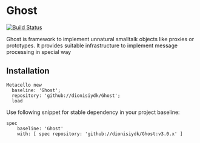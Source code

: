 # Ghost
[![Build Status](https://travis-ci.org/dionisiydk/Ghost.svg?branch=master)](https://travis-ci.org/dionisiydk/Ghost)

Ghost is framework to implement unnatural smalltalk objects like proxies or prototypes. It provides suitable infrastructure to implement message processing in special way

## Installation
```Smalltalk
Metacello new
  baseline: 'Ghost';
  repository: 'github://dionisiydk/Ghost';
  load
```
Use following snippet for stable dependency in your project baseline:
```Smalltalk
spec
    baseline: 'Ghost'
    with: [ spec repository: 'github://dionisiydk/Ghost:v3.0.x' ]
```
